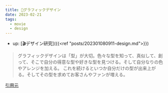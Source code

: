 ```yaml
---
title: 📝グラフィックデザイン
date: 2023-02-21
tags:
  - movie
  - design
---
```

- up: [🎬デザイン研究]({{<ref "posts/202301080911-design.md">}})

> グラフィックデザインは「型」が大切。色々な型を知って、真似して、創って、そこで自分の得意な型や好きな型を見つける。そして自分なりの色やアレンジを加える。
> これを続けるといつか自分だけの型が出来上がる。そしてその型を求めてお客さんやファンが増える。

[引用元](https://twitter.com/shinsukebando/status/1619335415168909313?s=20)  

